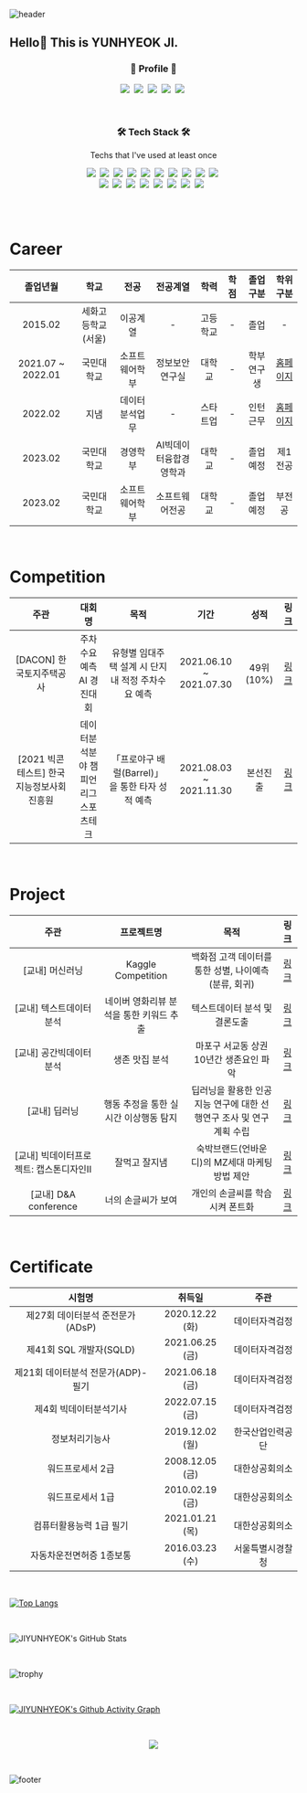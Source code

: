 ![header](https://capsule-render.vercel.app/api?type=waving&color=timeAuto&height=200&section=header&text=JI%20YUNHYEOK%20's%20GitHub&fontSize=60&animation=fadeIn)

<h2> Hello👋  This is YUNHYEOK JI. </h2>
  
<h3 align="center"> 🧸 Profile  🧸 </h3>
<p align="center">
  <a href="https://www.facebook.com/profile.php?id=100002164661658"><img src="https://img.shields.io/badge/Facebook-1877F2?style=flat-square&logo=Facebook&logoColor=white&link=https://www.facebook.com/profile.php?id=100002164661658"/></a>&nbsp
  <a href="https://www.instagram.com/zdbsgur/"><img src="https://img.shields.io/badge/Instagram-E4405F?style=flat-square&logo=Instagram&logoColor=white&link=https://www.instagram.com/zdbsgur/"/></a>&nbsp
  <a href="mailto:yhji1127@gmail.com"><img src="https://img.shields.io/badge/Gmail-d14836?style=flat-square&logo=Gmail&logoColor=white&link=yhji1127@gmail.com"/></a>&nbsp
  <a href="https://www.linkedin.com/in/%EC%9C%A4%ED%98%81-%EC%A7%80-29aaa2232/"><img src="https://img.shields.io/badge/-LinkedIn-blue?style=flat-square&logo=Linkedin&logoColor=white&link=https://www.linkedin.com/in/%EC%9C%A4%ED%98%81-%EC%A7%80-29aaa2232/"/></a>&nbsp
  <a href="https://velog.io/@yhji1127"><img src="https://img.shields.io/badge/Velog-11B48A?style=flat-square&logo=Vimeo&logoColor=white&link=https://velog.io/@yhji1127"/></a>&nbsp
</p> 
  
<br>

<h3 align="center"> 🛠 Tech Stack 🛠 </h3>

<p align="center"> Techs that I've used at least once </p>

<p align="center">
  <img src="https://img.shields.io/badge/Python-3766AB?style=flat-square&logo=Python&logoColor=white"/></a>&nbsp 
  <img src="https://img.shields.io/badge/Java-007396?style=flat-square&logo=Java&logoColor=white"/></a>&nbsp 
  <img src="https://img.shields.io/badge/C++-00599C?style=flat-square&logo=C%2B%2B&logoColor=white"/></a>&nbsp 
  <img src="https://img.shields.io/badge/C-A8B9CC?style=flat-square&logo=C&logoColor=white"/></a>&nbsp 
  <img src="https://img.shields.io/badge/Javascript-ffb13b?style=flat-square&logo=javascript&logoColor=white"/></a>&nbsp 
  <img src="https://img.shields.io/badge/tensorflow-FF6F00?style=flat-square&logo=tensorflow&logoColor=white"/>&nbsp 
  <img src="https://img.shields.io/badge/Pytorch-EE4C2C?style=flat-square&logo=Pytorch&logoColor=white"/>&nbsp
  <img src="https://img.shields.io/badge/SQL-4479A1?style=flat-square&logo=MySQL&logoColor=white"/>&nbsp
  <img src="https://img.shields.io/badge/Qgis-589632?style=flat-square&logo=Qgis&logoColor=white"/></a>&nbsp 
  <img src="https://img.shields.io/badge/Excel-217346?style=flat-square&logo=Microsoft Excel&logoColor=white"/></a>&nbsp 
  <br>
  <img src="https://img.shields.io/badge/Jupyter-F37626?style=flat-square&logo=Jupyter&logoColor=white"/></a>&nbsp 
  <img src="https://img.shields.io/badge/Google Colab-F9AB00?style=flat-square&logo=Google Colab&logoColor=white"/></a>&nbsp 
  <img src="https://img.shields.io/badge/PyCharm-000000?style=flat-square&logo=PyCharm&logoColor=white"/></a>&nbsp 
  <img src="https://img.shields.io/badge/VSCode-007ACC?style=flat-square&logo=Visual Studio Code&logoColor=white"/></a>&nbsp 
  <img src="https://img.shields.io/badge/aws-333664?style=flat-square&logo=amazon-aws&logoColor=white"/></a>&nbsp 
  <img src="https://img.shields.io/badge/Git-F05032?style=flat-square&logo=Git&logoColor=white"/></a>&nbsp
  <img src="https://img.shields.io/badge/GitHub-181717?style=flat-square&logo=GitHub&logoColor=white"/></a>&nbsp 
  <img src="https://img.shields.io/badge/Slack-4A154B?style=flat-square&logo=Slack&logoColor=white"/> </a>&nbsp 
</p>

<br>
<br>

# Career
| 졸업년월 | 학교 | 전공 | 전공계열 | 학력 | 학점 | 졸업구분 | 학위구분 |
| :------: | :------: | :------: | :------: | :------: | :------: | :------: | :------: |
| 2015.02 | 세화고등학교(서울) | 이공계열 | - | 고등학교 | - | 졸업 | - |
| 2021.07 ~ 2022.01 | 국민대학교 | 소프트웨어학부 | 정보보안연구실 | 대학교 | - | 학부연구생 | [홈페이지](https://infosec.kookmin.ac.kr/infosec/index.do) |
| 2022.02 | 지냄 | 데이터분석업무 | - | 스타트업 | - | 인턴근무 | [홈페이지](https://jienem.com) |
| 2023.02 | 국민대학교 | 경영학부 | AI빅데이터융합경영학과 | 대학교 | - | 졸업예정 | 제1전공 |
| 2023.02 | 국민대학교 | 소프트웨어학부 | 소프트웨어전공 | 대학교 | - | 졸업예정 | 부전공 |

<br>

# Competition
| 주관 | 대회명 | 목적 | 기간 | 성적 | 링크 |
| :------: | :------: | :------: | :------: | :------: | :------: |
| [DACON] 한국토지주택공사 | 주차수요 예측 AI 경진대회 | 유형별 임대주택 설계 시 단지 내 적정 주차수요 예측 | 2021.06.10 ~ 2021.07.30 | 49위(10%) | [링크](https://github.com/JIYUNHYEOK/Competition/tree/main/DACON/%EC%A3%BC%EC%B0%A8%EC%88%98%EC%9A%94%20%EC%98%88%EC%B8%A1%20AI%20%EA%B2%BD%EC%A7%84%EB%8C%80%ED%9A%8C) |
| [2021 빅콘테스트] 한국지능정보사회진흥원 | 데이터분석분야 챔피언리그 스포츠테크 | 「프로야구 배럴(Barrel)」 을 통한 타자 성적 예측 | 2021.08.03 ~ 2021.11.30 | 본선진출 | [링크](https://github.com/JIYUNHYEOK/Competition/tree/main/BigContest_2021) |

<br>

# Project
| 주관 | 프로젝트명 | 목적 | 링크 |
| :------: | :------:| :------:| :------:|
| [교내] 머신러닝 | Kaggle Competition | 백화점 고객 데이터를 통한 성별, 나이예측 (분류, 회귀) | [링크]() |
| [교내] 텍스트데이터분석 | 네이버 영화리뷰 분석을 통한 키워드 추출 | 텍스트데이터 분석 및 결론도출 | [링크]() |
| [교내] 공간빅데이터분석 | 생존 맛집 분석 | 마포구 서교동 상권 10년간 생존요인 파악 | [링크](https://github.com/JIYUNHYEOK/Project/tree/main/Campus/Spatial%20Big%20Data%20Analytics) |
| [교내] 딥러닝 | 행동 추정을 통한 실시간 이상행동 탐지 | 딥러닝을 활용한 인공지능 연구에 대한 선행연구 조사 및 연구계획 수립 | [링크](https://github.com/JIYUNHYEOK/Project/tree/main/Campus/Deep%20Learning) |
| [교내] 빅데이터프로젝트: 캡스톤디자인II | 잘먹고 잘지냄 | 숙박브랜드(언바운디)의 MZ세대 마케팅 방법 제안 | [링크](https://github.com/JIYUNHYEOK/Project/tree/main/Campus/Big%20Data%20Project%20_%20Capstone%20Design%20II) |
| [교내] D&A conference | 너의 손글씨가 보여 | 개인의 손글씨를 학습시켜 폰트화 | [링크](https://github.com/JIYUNHYEOK/Creating-Hand-Writing) |

<br>

# Certificate
| 시험명 | 취득일 | 주관 |
| :------: | :------: | :------: |
| 제27회 데이터분석 준전문가(ADsP) | 2020.12.22 (화) | 데이터자격검정 |
| 제41회 SQL 개발자(SQLD) | 2021.06.25 (금) | 데이터자격검정 |
| 제21회 데이터분석 전문가(ADP)-필기 | 2021.06.18 (금) | 데이터자격검정 |
| 제4회 빅데이터분석기사 | 2022.07.15 (금) | 데이터자격검정 |
| 정보처리기능사 | 2019.12.02 (월) | 한국산업인력공단 |
| 워드프로세서 2급 | 2008.12.05 (금) | 대한상공회의소 |
| 워드프로세서 1급 | 2010.02.19 (금) | 대한상공회의소 |
| 컴퓨터활용능력 1급 필기 | 2021.01.21 (목) | 대한상공회의소 |
| 자동차운전면허증 1종보통 | 2016.03.23 (수) | 서울특별시경찰청 |
 
<br>

[![Top Langs](https://github-readme-stats.vercel.app/api/top-langs/?username=JIYUNHYEOK&layout=compact&theme=dark&langs_count=5)](https://github.com/JIYUNHYEOK/github-readme-stats)

<br>

![JIYUNHYEOK's GitHub Stats](https://github-readme-stats.vercel.app/api?username=JIYUNHYEOK&show_icons=true&theme=dark)

<br>

![trophy](https://github-profile-trophy.vercel.app/?username=JIYUNHYEOK)

<br>

[![JIYUNHYEOK's Github Activity Graph](https://activity-graph.herokuapp.com/graph?username=JIYUNHYEOK&theme=rogue)](https://github.com/JIYUNHYEOK/github-readme-activity-graph)

<br>

<p align="center">
  <a href="https://hits.seeyoufarm.com"><img src="https://hits.seeyoufarm.com/api/count/incr/badge.svg?url=https%3A%2F%2Fgithub.com%2FJIYUNHYEOK&count_bg=%23ED6DA3&title_bg=%2386757E&icon=github.svg&icon_color=%23E1DEDE&title=hits&edge_flat=false"/></a>
</p>

<br>

![footer](https://capsule-render.vercel.app/api?type=waving&color=timeAuto&height=200&section=footer&text=THANK%20YOU&fontSize=60&animation=fadeIn)

<!--
**JIYUNHYEOK/JIYUNHYEOK** is a ✨ _special_ ✨ repository because its `README.md` (this file) appears on your GitHub profile.

Here are some ideas to get you started:

- 🔭 I’m currently working on ...
- 🌱 I’m currently learning ...
- 👯 I’m looking to collaborate on ...
- 🤔 I’m looking for help with ...
- 💬 Ask me about ...
- 📫 How to reach me: ...
- 😄 Pronouns: ...
- ⚡ Fun fact: ...
-->
